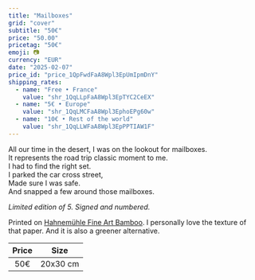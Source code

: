 ```yaml
---
title: "Mailboxes"
grid: "cover"
subtitle: "50€"
price: "50.00"
pricetag: "50€"
emoji: 📷
currency: "EUR"
date: "2025-02-07"
price_id: "price_1QpFwdFaA8Wpl3EpUmIpmDnY"
shipping_rates:
  - name: "Free • France"
    value: "shr_1QqLLpFaA8Wpl3EpTYC2CeEX"
  - name: "5€ • Europe"
    value: "shr_1QqLMCFaA8Wpl3EphoEPg60w"
  - name: "10€ • Rest of the world"
    value: "shr_1QqLLWFaA8Wpl3EpPPTIAW1F"
---
```


All our time in the desert, I was on the lookout for mailboxes.  
It represents the road trip classic moment to me.  
I had to find the right set.  
I parked the car cross street,  
Made sure I was safe.  
And snapped a few around those mailboxes.  

*Limited edition of 5. Signed and numbered.*

<p class="text-xs">
Printed on <a href="https://www.hahnemuehle.com/fr/digital-fineart/les-papiers-a-jet-dencre-fineart/natural-line/p/Product/show/202/1036.html" >Hahnemühle Fine Art Bamboo</a>. I personally love the texture of that paper. And it is also a greener alternative.
</p>

| Price | Size |
|:---:|:---:|
| 50€ | 20x30 cm |
